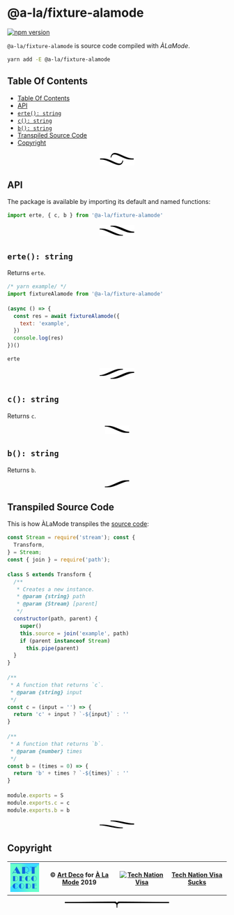 # @a-la/fixture-alamode

[![npm version](https://badge.fury.io/js/%40a-la%2Ffixture-alamode.svg)](https://npmjs.org/package/@a-la/fixture-alamode)

`@a-la/fixture-alamode` is source code compiled with _ÀLaMode_.

```sh
yarn add -E @a-la/fixture-alamode
```

## Table Of Contents

- [Table Of Contents](#table-of-contents)
- [API](#api)
- [`erte(): string`](#erte-string)
- [`c(): string`](#c-string)
- [`b(): string`](#b-string)
- [Transpiled Source Code](#transpiled-source-code)
- [Copyright](#copyright)

<p align="center"><a href="#table-of-contents"><img src="/.documentary/section-breaks/0.svg?sanitize=true"></a></p>

## API

The package is available by importing its default and named functions:

```js
import erte, { c, b } from '@a-la/fixture-alamode'
```

<p align="center"><a href="#table-of-contents"><img src="/.documentary/section-breaks/1.svg?sanitize=true"></a></p>

## `erte(): string`

Returns `erte`.

```js
/* yarn example/ */
import fixtureAlamode from '@a-la/fixture-alamode'

(async () => {
  const res = await fixtureAlamode({
    text: 'example',
  })
  console.log(res)
})()
```
```
erte
```

<p align="center"><a href="#table-of-contents"><img src="/.documentary/section-breaks/2.svg?sanitize=true"></a></p>

## `c(): string`

Returns `c`.

<p align="center"><a href="#table-of-contents"><img src="/.documentary/section-breaks/3.svg?sanitize=true"></a></p>

## `b(): string`

Returns `b`.

<p align="center"><a href="#table-of-contents"><img src="/.documentary/section-breaks/4.svg?sanitize=true"></a></p>

## Transpiled Source Code

This is how ÀLaMode transpiles the [source code](src/class.js):

```js
const Stream = require('stream'); const {
  Transform,
} = Stream;
const { join } = require('path');

class S extends Transform {
  /**
   * Creates a new instance.
   * @param {string} path
   * @param {Stream} [parent]
   */
  constructor(path, parent) {
    super()
    this.source = join('example', path)
    if (parent instanceof Stream)
      this.pipe(parent)
  }
}

/**
 * A function that returns `c`.
 * @param {string} input
 */
const c = (input = '') => {
  return 'c' + input ? `-${input}` : ''
}

/**
 * A function that returns `b`.
 * @param {number} times
 */
const b = (times = 0) => {
  return 'b' + times ? `-${times}` : ''
}

module.exports = S
module.exports.c = c
module.exports.b = b
```

<p align="center"><a href="#table-of-contents"><img src="/.documentary/section-breaks/5.svg?sanitize=true"></a></p>

## Copyright

<table>
  <tr>
    <th>
      <a href="https://artd.eco">
        <img src="https://raw.githubusercontent.com/wrote/wrote/master/images/artdeco.png" alt="Art Deco" />
      </a>
    </th>
    <th>© <a href="https://artd.eco">Art Deco</a> for <a href="https://alamode.cc">À La Mode</a> 2019</th>
    <th>
      <a href="https://www.technation.sucks" title="Tech Nation Visa">
        <img src="https://raw.githubusercontent.com/artdecoweb/www.technation.sucks/master/anim.gif"
          alt="Tech Nation Visa" />
      </a>
    </th>
    <th><a href="https://www.technation.sucks">Tech Nation Visa Sucks</a></th>
  </tr>
</table>

<p align="center"><a href="#table-of-contents"><img src="/.documentary/section-breaks/-1.svg?sanitize=true"></a></p>